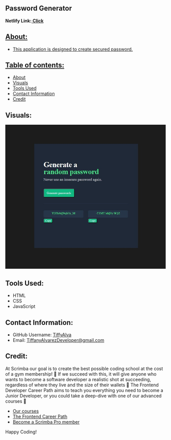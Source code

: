 ## Password Generator

<strong>Netlify Link:<a href ="https://password-generator-2038.netlify.app/"> Click </strong>



## About:
- This application is designed to create secured password.

## Table of contents:
* [About](#about)
* [Visuals](#visuals)
* [Tools Used](#tools-used)
* [Contact Information](#contact-information)
* [Credit](#credit)
<!-- * [Demo](#demo) -->
<!-- * [Installation Setup](#installation)  -->


## Visuals:
![](./password-generator%20screenshot.jpg)

## Tools Used:
- HTML
- CSS
- JavaScript



<!-- ## Demo:
- <a href="https://drive.google.com/file/d/1ygm7QaiFV7DniFv-MB7cKPQOQ72uLLYS/view?usp=sharing"> Demostration Video</a> -->

## Contact Information:
* GitHub Username: <a href="https://github.com/TiffyAlva">TiffyAlva</a>
* Email: <a href="malito:TiffanyAlvarezDeveloper@gmail.com">TiffanyAlvarezDeveloper@gmail.com


## Credit:
At Scrimba our goal is to create the best possible coding school at the cost of a gym membership! 💜
If we succeed with this, it will give anyone who wants to become a software developer a realistic shot at succeeding, regardless of where they live and the size of their wallets 🎉
The Frontend Developer Career Path aims to teach you everything you need to become a Junior Developer, or you could take a deep-dive with one of our advanced courses 🚀

- [Our courses](https://scrimba.com/allcourses)
- [The Frontend Career Path](https://scrimba.com/learn/frontend)
- [Become a Scrimba Pro member](https://scrimba.com/pricing)

Happy Coding!
